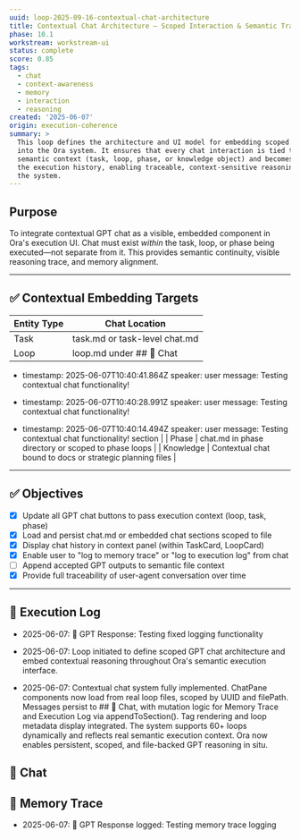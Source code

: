 ```yaml
---
uuid: loop-2025-09-16-contextual-chat-architecture
title: Contextual Chat Architecture – Scoped Interaction & Semantic Traceability
phase: 10.1
workstream: workstream-ui
status: complete
score: 0.85
tags:
  - chat
  - context-awareness
  - memory
  - interaction
  - reasoning
created: '2025-06-07'
origin: execution-coherence
summary: >
  This loop defines the architecture and UI model for embedding scoped GPT chat
  into the Ora system. It ensures that every chat interaction is tied to its
  semantic context (task, loop, phase, or knowledge object) and becomes part of
  the execution history, enabling traceable, context-sensitive reasoning across
  the system.
---
```


## Purpose

To integrate contextual GPT chat as a visible, embedded component in Ora's execution UI. Chat must exist *within* the task, loop, or phase being executed—not separate from it. This provides semantic continuity, visible reasoning trace, and memory alignment.

---

## ✅ Contextual Embedding Targets

| Entity Type | Chat Location |
|-------------|---------------|
| Task        | task.md or task-level chat.md |
| Loop        | loop.md under ## 💬 Chat

- timestamp: 2025-06-07T10:40:41.864Z
  speaker: user
  message: Testing contextual chat functionality!


- timestamp: 2025-06-07T10:40:28.991Z
  speaker: user
  message: Testing contextual chat functionality!


- timestamp: 2025-06-07T10:40:14.494Z
  speaker: user
  message: Testing contextual chat functionality!
 section |
| Phase       | chat.md in phase directory or scoped to phase loops |
| Knowledge   | Contextual chat bound to docs or strategic planning files |

---

## ✅ Objectives

- [x] Update all GPT chat buttons to pass execution context (loop, task, phase)
- [x] Load and persist chat.md or embedded chat sections scoped to file
- [x] Display chat history in context panel (within TaskCard, LoopCard)
- [x] Enable user to "log to memory trace" or "log to execution log" from chat
- [ ] Append accepted GPT outputs to semantic file context
- [x] Provide full traceability of user-agent conversation over time

---

## 🧾 Execution Log

- 2025-06-07: 🤖 GPT Response: Testing fixed logging functionality


- 2025-06-07: Loop initiated to define scoped GPT chat architecture and embed contextual reasoning throughout Ora's semantic execution interface.

- 2025-06-07: Contextual chat system fully implemented. ChatPane components now load from real loop files, scoped by UUID and filePath. Messages persist to ## 💬 Chat, with mutation logic for Memory Trace and Execution Log via appendToSection(). Tag rendering and loop metadata display integrated. The system supports 60+ loops dynamically and reflects real semantic execution context. Ora now enables persistent, scoped, and file-backed GPT reasoning in situ.

## 💬 Chat


## 🧠 Memory Trace

- 2025-06-07: 🤖 GPT Response logged: Testing memory trace logging
